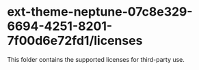 # ext-theme-neptune-07c8e329-6694-4251-8201-7f00d6e72fd1/licenses

This folder contains the supported licenses for third-party use.

